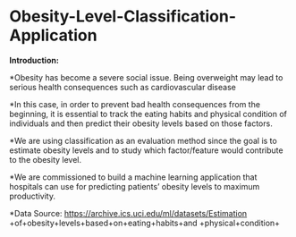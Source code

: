 # Obesity-Level-Classification-Application

**Introduction:**

*Obesity has become a severe social issue. Being overweight may lead to serious health consequences such as cardiovascular disease

*In this case, in order to prevent bad health consequences from the beginning, it is essential to track the eating habits and physical condition of individuals and then predict their obesity levels based on those factors.

*We are using classification as an evaluation method since the goal is to estimate obesity levels and to study which factor/feature would contribute to the obesity level.

*We are commissioned to build a machine learning application that hospitals can use for predicting patients’ obesity levels to maximum productivity.

*Data Source: https://archive.ics.uci.edu/ml/datasets/Estimation +of+obesity+levels+based+on+eating+habits+and +physical+condition+
